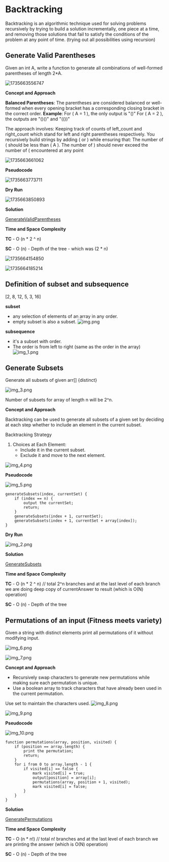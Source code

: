 # Backtracking

Backtracking is an algorithmic technique used for solving problems recursively by trying to build a solution
incrementally, one piece at a time, and removing those solutions that fail to satisfy the conditions of the problem at
any point of time. (trying out all possibilities using recursion)

## Generate Valid Parentheses

Given an int A, write a function to generate all combinations of well-formed parentheses of length 2*A.

![1735663556747](image/README/1735663556747.png)

**Concept and Approach**

**Balanced Parentheses**: The parentheses are considered balanced or well-formed when every opening bracket has a
corresponding closing bracket in the correct order.
**Example**:
For ( A = 1 ), the only output is "()"
For ( A = 2 ), the outputs are "()()" and "(())"

The approach involves:
Keeping track of counts of left_count and right_count which stand for left and right parentheses respectively.
You recursively build strings by adding ( or ) while ensuring that:
The number of ( should be less than ( A ).
The number of ) should never exceed the number of ( encountered at any point

![1735663661062](image/README/1735663661062.png)

**Pseudocode**

![1735663773711](image/README/1735663773711.png)

**Dry Run**

![1735663850893](image/README/1735663850893.png)

**Solution**

[GenerateValidParentheses](s1/GenerateValidParentheses.java)

**Time and Space Complexity**

**TC** - O (n * 2 ^ n)

**SC** - O (n) - Depth of the tree - which was (2 * n)

![1735664154850](image/README/1735664154850.png)

![1735664185214](image/README/1735664185214.png)

## Definition of subset and subsequence

[2, 8, 12, 5, 3, 16]

**subset**

- any selection of elements of an array in any order.
- empty subset is also a subset.
  ![img.png](image/README/img.png)

**subsequence**

- it's a subset with order.
- The order is from left to right (same as the order in the array)
  ![img_1.png](image/README/img_1.png)

## Generate Subsets

Generate all subsets of given arr[] {distinct}

![img_3.png](image/README/img_3.png)

Number of subsets for array of length n will be 2^n.

**Concept and Approach**

Backtracking can be used to generate all subsets of a given set by deciding at each step whether to include an element
in the current subset.

Backtracking Strategy

1. Choices at Each Element:
    - Include it in the current subset.
    - Exclude it and move to the next element.

![img_4.png](image/README/img_4.png)

**Pseudocode**

![img_5.png](image/README/img_5.png)

```text
generateSubsets(index, currentSet) {
    if (index == n) {
        output the currentSet;
        return;
    }
    generateSubsets(index + 1, currentSet);
    generateSubsets(index + 1, currentSet + array[index]);
}
```

**Dry Run**

![img_2.png](image/README/img_2.png)

**Solution**

[GenerateSubsets](s1/GenerateSubsets.java)

**Time and Space Complexity**

**TC** - O (n * 2 ^ n) // total 2^n branches and at the last level of each branch we are doing deep copy of
currentAnswer to result (which is O(N) operation)

**SC** - O (n) - Depth of the tree

## Permutations of an input (Fitness meets variety)

Given a string with distinct elements print all permutations of it without modifying input.

![img_6.png](image/README/img_6.png)

![img_7.png](image/README/img_7.png)

**Concept and Approach**

- Recursively swap characters to generate new permutations while making sure each permutation is unique.
- Use a boolean array to track characters that have already been used in the current permutation.

Use set to maintain the characters used.
![img_8.png](image/README/img_8.png)

![img_9.png](image/README/img_9.png)

**Pseudocode**

![img_10.png](image/README/img_10.png)

```text
function permutations(array, position, visited) {
    if (position == array.length) {
        print the permutation;
        return;
    }
    for i from 0 to array.length - 1 {
        if visited[i] == false {
            mark visited[i] = true;
            output[position] = array[i];
            permutations(array, position + 1, visited);
            mark visited[i] = false;
        }
    }
}
```

**Solution**

[GeneratePermutations](s1/GeneratePermutations.java)

**Time and Space Complexity**

**TC** - O (n * n!) // total n! branches and at the last level of each branch we are printing the answer (which is O(N)
operation)

**SC** - O (n) - Depth of the tree